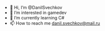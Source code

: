 - 👋 Hi, I’m @DanilSvechkov
- 👀 I’m interested in gamedev
- 🌱 I’m currently learning C#
- 📫 How to reach me danil.svechkov@mail.ru

<!---
DanilSvechkov/DanilSvechkov is a ✨ special ✨ repository because its `README.md` (this file) appears on your GitHub profile.
You can click the Preview link to take a look at your changes.
--->
